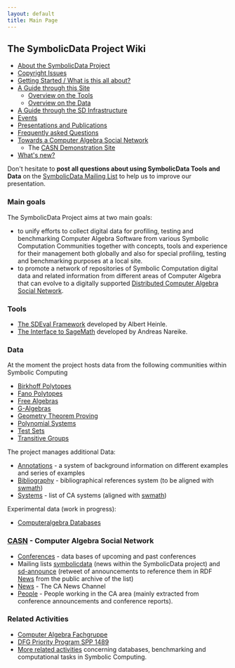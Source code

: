 ```yaml
---
layout: default
title: Main Page
---
```


The SymbolicData Project Wiki
-----------------------------

-   [About the SymbolicData Project](About "wikilink")
-   [Copyright Issues](Copyrights "wikilink")
-   [Getting Started / What is this all about?](QuickStart "wikilink")
-   [A Guide through this Site](Guide "wikilink")
    -   [Overview on the Tools](Main_Page#Tools "wikilink")
    -   [Overview on the Data](Main_Page#Data "wikilink")
-   [A Guide through the SD Infrastructure](Resources "wikilink")
-   [Events](Events "wikilink")
-   [Presentations and Publications](Publications "wikilink")
-   [Frequently asked Questions](FAQ "wikilink")
-   [Towards a Computer Algebra Social Network](CASN "wikilink")
    -   The [CASN Demonstration Site](http://symbolicdata.org/info)
-   [What's new?](New "wikilink")

Don't hesitate to **post all questions about using SymbolicData Tools and Data** on the [SymbolicData Mailing List](https://groups.google.com/forum/?fromgroups#!forum/symbolicdata) to help us to improve our presentation.

### Main goals

The SymbolicData Project aims at two main goals:

-   to unify efforts to collect digital data for profiling, testing and benchmarking Computer Algebra Software from various Symbolic Computation Communities together with concepts, tools and experience for their management both globally and also for special profiling, testing and benchmarking purposes at a local site.
-   to promote a network of repositories of Symbolic Computation digital data and related information from different areas of Computer Algebra that can evolve to a digitally supported [Distributed Computer Algebra Social Network](CASN "wikilink").

### Tools

-   [The SDEval Framework](SDEval "wikilink") developed by Albert Heinle.
-   [The Interface to SageMath](Sage "wikilink") developed by Andreas Nareike.

### Data

At the moment the project hosts data from the following communities within Symbolic Computing

-   [Birkhoff Polytopes](BirkhoffPolytopes "wikilink")
-   [Fano Polytopes](FanoPolytopes "wikilink")
-   [Free Algebras](FreeAlgebras "wikilink")
-   [G-Algebras](GAlgebras "wikilink")
-   [Geometry Theorem Proving](Geo "wikilink")
-   [Polynomial Systems](PolynomialSystems "wikilink")
-   [Test Sets](TestSets "wikilink")
-   [Transitive Groups](TransitiveGroups "wikilink")

The project manages additional Data:

-   [Annotations](Annotations "wikilink") - a system of background information on different examples and series of examples
-   [Bibliography](Bibliography "wikilink") - bibliographical references system (to be aligned with [swmath](http://www.swmath.org))
-   [Systems](Systems "wikilink") - list of CA systems (aligned with [swmath](http://www.swmath.org))

Experimental data (work in progress):

-   [Computeralgebra Databases](CADatabases "wikilink")

### [CASN](CASN "wikilink") - Computer Algebra Social Network

-   [Conferences](Conferences "wikilink") - data bases of upcoming and past conferences
-   Mailing lists [symbolicdata](https://groups.google.com/group/symbolicdata) (news within the SymbolicData project) and [sd-announce](http://lists.informatik.uni-leipzig.de/mailman/listinfo/sd-announce) (retweet of announcements to reference them in RDF [News](News "wikilink") from the public archive of the list)
-   [News](News "wikilink") - The CA News Channel
-   [People](People "wikilink") - People working in the CA area (mainly extracted from conference announcements and conference reports).

### Related Activities

-   [Computer Algebra Fachgruppe](http://www.fachgruppe-computeralgebra.de)
-   [DFG Priority Program SPP 1489](http://www.computeralgebra.de)
-   [More related activities](RelatedActivities "wikilink") concerning databases, benchmarking and computational tasks in Symbolic Computing.

